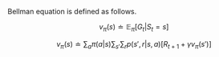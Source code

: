 Bellman equation is defined as follows.

$$ v_{\pi}(s) \doteq \mathbb{E}_{\pi} \left[ G_t | S_t = s \right] $$

$$ v_{\pi}(s) \doteq \sum_{a} \pi(a|s) \sum_{s'} \sum_{r} p(s', r | s, a) \left[ R_{t+1} + \gamma v_{\pi} (s') \right] $$
